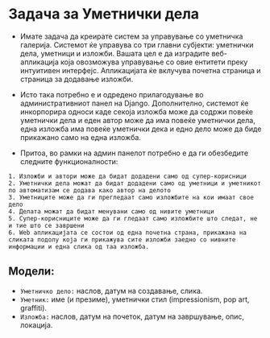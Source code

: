 # Задача за Уметнички дела

- Имате задача да креирате систем за управување со уметничка галерија. Системот ќе управува со три главни субјекти: уметнички дела, уметници и изложби. Вашата цел е да изградите веб-апликација која овозможува управување со овие ентитети преку интуитивен интерфејс. Апликацијата ќе вклучува почетна страница и страница за додавање изложби.

- Исто така потребно е и одредено прилагодување во административниот панел на Django. Дополнително, системот ќе инкорпорира односи каде секоја изложба може да содржи повеќе уметнички дела и еден автор може да има повеќе уметнички дела, една изложба има повеќе уметнички дека и едно дело може да биде прикажано само на една изложба.

- Притоа, во рамки на aдмин панелот потребно е да ги обезбедите следните функционалности:

```text
1. Изложби и автори може да бидат додадени само од супер-корисници
2. Уметнички дела можат да бидат додадени само од уметници и уметникот по автоматизам се додава како автор на делото
3. Уметниците може да ги прегледаат само изложбите на кои имаат свое дело
4. Делата можат да бидат менувани само од нивите уметници
5. Супер-корисниците може да ги гледаат само изложбите што следат, не и тие што се завршени
6. Web апликацијата се состои од една почетна страна, прикажана на сликата подолу која ги прикажува сите изложби заедно со нивните информации и една слика од таа изложба. 
```
## Модели:

- ``Уметничко дело:`` наслов, датум на создавање, слика.
- ``Уметник:`` име (и презиме), уметнички стил (impressionism, pop art, graffiti).
- ``Изложба:`` наслов, датум на почеток, датум на завршување, опис, локација.
